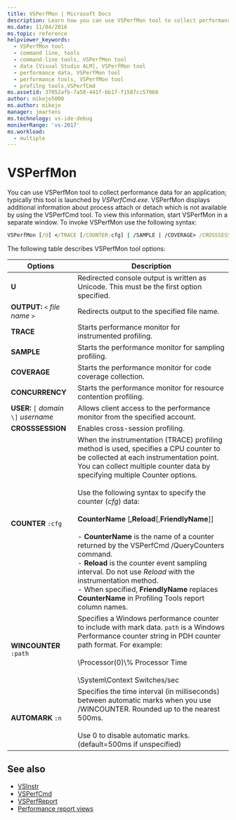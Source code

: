 ```yaml
---
title: VSPerfMon | Microsoft Docs
description: Learn how you can use VSPerfMon tool to collect performance data for an application. This tool typically is launched by VSPerfCmd.exe.
ms.date: 11/04/2016
ms.topic: reference
helpviewer_keywords: 
  - VSPerfMon tool
  - command line, tools
  - command-line tools, VSPerfMon tool
  - data [Visual Studio ALM], VSPerfMon tool
  - performance data, VSPerfMon tool
  - performance tools, VSPerfMon tool
  - profilng tools,VSPerfCmd
ms.assetid: 37052afb-7a58-441f-bb17-f1587cc57068
author: mikejo5000
ms.author: mikejo
manager: jmartens
ms.technology: vs-ide-debug
monikerRange: 'vs-2017'
ms.workload: 
  - multiple
---
```

# VSPerfMon
You can use VSPerfMon tool to collect performance data for an application; typically this tool is launched by *VSPerfCmd.exe*. VSPerfMon displays additional information about process attach or detach which is not available by using the VSPerfCmd tool. To view this information, start VSPerfMon in a separate window. To invoke VSPerfMon use the following syntax:

```cmd
VSPerfMon [/U] </TRACE [/COUNTER:cfg] | /SAMPLE | /COVERAGE> /CROSSSESSION /OUTPUT <file name> [/WINCOUNTER:cfg] [/USER [DOMAIN\]username]
```

 The following table describes VSPerfMon tool options:

|Options|Description|
|-------------|-----------------|
|**U**|Redirected console output is written as Unicode.  This must be the first option specified.|
|**OUTPUT:** `<` *file name* `>`|Redirects output to the specified file name.|
|**TRACE**|Starts performance monitor for instrumented profiling.|
|**SAMPLE**|Starts the performance monitor for sampling profiling.|
|**COVERAGE**|Starts the performance monitor for code coverage collection.|
|**CONCURRENCY**|Starts the performance monitor for resource contention profiling.|
|**USER:** `[` *domain* `\]` *username*|Allows client access to the performance monitor from the specified account.|
|**CROSSSESSION**|Enables cross-session profiling.|
|**COUNTER** `:cfg`|When the instrumentation (TRACE) profiling method is used, specifies a CPU counter to be collected at each instrumentation point. You can collect multiple counter data by specifying multiple Counter options.<br /><br /> Use the following syntax to specify the counter (*cfg*) data:<br /><br /> **CounterName** [**,Reload**[,**FriendlyName**]]<br /><br /> -   **CounterName** is the name of a counter returned by the VSPerfCmd /QueryCounters command.<br />-   **Reload** is the counter event sampling interval. Do not use *Reload* with the instrumentation method.<br />-   When specified, **FriendlyName** replaces **CounterName** in Profiling Tools report column names.|
|**WINCOUNTER** `:path`|Specifies a Windows performance counter to include with mark data. `path` is a Windows Performance counter string in PDH counter path format. For example:<br /><br /> \Processor(0)\\% Processor Time<br /><br /> \System\Context Switches/sec|
|**AUTOMARK** `:n`|Specifies the time interval (in milliseconds) between automatic marks when you use /WINCOUNTER. Rounded up to the nearest 500ms.<br /><br /> Use 0 to disable automatic marks. (default=500ms if unspecified)|

## See also
- [VSInstr](../profiling/vsinstr.md)
- [VSPerfCmd](../profiling/vsperfcmd.md)
- [VSPerfReport](../profiling/vsperfreport.md)
- [Performance report views](../profiling/performance-report-views.md)
